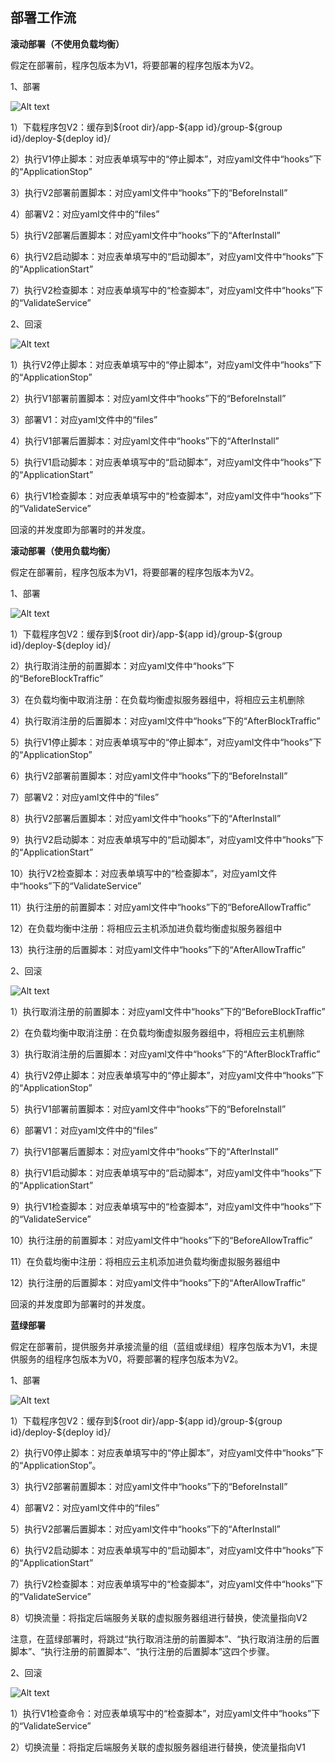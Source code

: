 ## 部署工作流

**滚动部署（不使用负载均衡）**

假定在部署前，程序包版本为V1，将要部署的程序包版本为V2。

1、部署

![Alt text](https://github.com/jdcloudcom/cn/blob/codedeploy/image/CodeDeploy/line1.png)


1）下载程序包V2：缓存到\${root dir}/app-\${app id}/group-\${group id}/deploy-\${deploy id}/

2）执行V1停止脚本：对应表单填写中的“停止脚本”，对应yaml文件中“hooks”下的“ApplicationStop”

3）执行V2部署前置脚本：对应yaml文件中“hooks”下的“BeforeInstall”

4）部署V2：对应yaml文件中的“files”

5）执行V2部署后置脚本：对应yaml文件中“hooks”下的“AfterInstall”

6）执行V2启动脚本：对应表单填写中的“启动脚本”，对应yaml文件中“hooks”下的“ApplicationStart”

7）执行V2检查脚本：对应表单填写中的“检查脚本”，对应yaml文件中“hooks”下的“ValidateService”


2、回滚

![Alt text](https://github.com/jdcloudcom/cn/blob/codedeploy/image/CodeDeploy/line2.png)


1）执行V2停止脚本：对应表单填写中的“停止脚本”，对应yaml文件中“hooks”下的“ApplicationStop”

2）执行V1部署前置脚本：对应yaml文件中“hooks”下的“BeforeInstall”

3）部署V1：对应yaml文件中的“files”

4）执行V1部署后置脚本：对应yaml文件中“hooks”下的“AfterInstall”

5）执行V1启动脚本：对应表单填写中的“启动脚本”，对应yaml文件中“hooks”下的“ApplicationStart”

6）执行V1检查脚本：对应表单填写中的“检查脚本”，对应yaml文件中“hooks”下的“ValidateService”


回滚的并发度即为部署时的并发度。

**滚动部署（使用负载均衡）**

假定在部署前，程序包版本为V1，将要部署的程序包版本为V2。

1、部署

![Alt text](https://github.com/jdcloudcom/cn/blob/codedeploy/image/CodeDeploy/line3.png)


1）下载程序包V2：缓存到\${root dir}/app-\${app id}/group-\${group id}/deploy-\${deploy id}/

2）执行取消注册的前置脚本：对应yaml文件中“hooks”下的“BeforeBlockTraffic”

3）在负载均衡中取消注册：在负载均衡虚拟服务器组中，将相应云主机删除

4）执行取消注册的后置脚本：对应yaml文件中“hooks”下的“AfterBlockTraffic”

5）执行V1停止脚本：对应表单填写中的“停止脚本”，对应yaml文件中“hooks”下的“ApplicationStop”

6）执行V2部署前置脚本：对应yaml文件中“hooks”下的“BeforeInstall”

7）部署V2：对应yaml文件中的“files”

8）执行V2部署后置脚本：对应yaml文件中“hooks”下的“AfterInstall”

9）执行V2启动脚本：对应表单填写中的“启动脚本”，对应yaml文件中“hooks”下的“ApplicationStart”

10）执行V2检查脚本：对应表单填写中的“检查脚本”，对应yaml文件中“hooks”下的“ValidateService”

11）执行注册的前置脚本：对应yaml文件中“hooks”下的“BeforeAllowTraffic”

12）在负载均衡中注册：将相应云主机添加进负载均衡虚拟服务器组中

13）执行注册的后置脚本：对应yaml文件中“hooks”下的“AfterAllowTraffic”


2、回滚

![Alt text](https://github.com/jdcloudcom/cn/blob/codedeploy/image/CodeDeploy/line4.png)


1）执行取消注册的前置脚本：对应yaml文件中“hooks”下的“BeforeBlockTraffic”

2）在负载均衡中取消注册：在负载均衡虚拟服务器组中，将相应云主机删除

3）执行取消注册的后置脚本：对应yaml文件中“hooks”下的“AfterBlockTraffic”

4）执行V2停止脚本：对应表单填写中的“停止脚本”，对应yaml文件中“hooks”下的“ApplicationStop”

5）执行V1部署前置脚本：对应yaml文件中“hooks”下的“BeforeInstall”

6）部署V1：对应yaml文件中的“files”

7）执行V1部署后置脚本：对应yaml文件中“hooks”下的“AfterInstall”

8）执行V1启动脚本：对应表单填写中的“启动脚本”，对应yaml文件中“hooks”下的“ApplicationStart”

9）执行V1检查脚本：对应表单填写中的“检查脚本”，对应yaml文件中“hooks”下的“ValidateService”

10）执行注册的前置脚本：对应yaml文件中“hooks”下的“BeforeAllowTraffic”

11）在负载均衡中注册：将相应云主机添加进负载均衡虚拟服务器组中

12）执行注册的后置脚本：对应yaml文件中“hooks”下的“AfterAllowTraffic”


回滚的并发度即为部署时的并发度。


**蓝绿部署**

假定在部署前，提供服务并承接流量的组（蓝组或绿组）程序包版本为V1，未提供服务的组程序包版本为V0，将要部署的程序包版本为V2。


1、部署

![Alt text](https://github.com/jdcloudcom/cn/blob/codedeploy/image/CodeDeploy/line5.png)


1）下载程序包V2：缓存到\${root dir}/app-\${app id}/group-\${group id}/deploy-\${deploy id}/

2）执行V0停止脚本：对应表单填写中的“停止脚本”，对应yaml文件中“hooks”下的“ApplicationStop”。

3）执行V2部署前置脚本：对应yaml文件中“hooks”下的“BeforeInstall”

4）部署V2：对应yaml文件中的“files”

5）执行V2部署后置脚本：对应yaml文件中“hooks”下的“AfterInstall”

6）执行V2启动脚本：对应表单填写中的“启动脚本”，对应yaml文件中“hooks”下的“ApplicationStart”

7）执行V2检查脚本：对应表单填写中的“检查脚本”，对应yaml文件中“hooks”下的“ValidateService”

8）切换流量：将指定后端服务关联的虚拟服务器组进行替换，使流量指向V2

注意，在蓝绿部署时，将跳过“执行取消注册的前置脚本”、“执行取消注册的后置脚本”、“执行注册的前置脚本”、“执行注册的后置脚本”这四个步骤。

2、回滚

![Alt text](https://github.com/jdcloudcom/cn/blob/codedeploy/image/CodeDeploy/line6.png)

1）执行V1检查命令：对应表单填写中的“检查脚本”，对应yaml文件中“hooks”下的“ValidateService”

2）切换流量：将指定后端服务关联的虚拟服务器组进行替换，使流量指向V1
